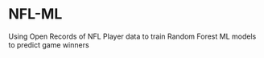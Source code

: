 # NFL-ML
Using Open Records of NFL Player data to train Random Forest ML models to predict game winners
